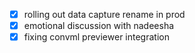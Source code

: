 * [x] rolling out data capture rename in prod
* [x] emotional discussion with nadeesha
* [x] fixing convml previewer integration
